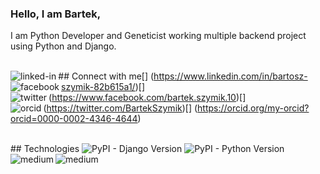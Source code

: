 ### Hello, I am Bartek,
I am Python Developer and Geneticist working multiple backend project using Python and Django.

<br>## Connect with me[<img align="left" alt="linked-in" src="https://img.shields.io/badge/linkedin-%230077B5.svg?&style=for-the-badge&logo=linkedin&logoColor=white" />]
(https://www.linkedin.com/in/bartosz-szymik-82b615a1/)[<img align="left" alt="facebook" src="https://img.shields.io/badge/facebook-%231877F2.svg?&style=for-the-badge&logo=facebook&logoColor=white" />]
(https://www.facebook.com/bartek.szymik.10)[<img align="left" alt="twitter" src="https://img.shields.io/badge/twitter-%231DA1F2.svg?&style=for-the-badge&logo=twitter&logoColor=white" />]
(https://twitter.com/BartekSzymik)[<img align="left" alt="orcid" src="https://img.shields.io/badge/ORCID-Connecting%20researchers%20and%20researchers-brightgreen?&style=for-the-badge" />]
(https://orcid.org/my-orcid?orcid=0000-0002-4346-4644)<br>

<br>## Technologies <img alt="PyPI - Django Version" src="https://img.shields.io/badge/django-%23316192.svg?&style=for-the-badge&logo=django&logoColor=green">
<img alt="PyPI - Python Version" src="https://img.shields.io/badge/phyton-%23316192.svg?&style=for-the-badge&logo=phyton&logoColor=green">
<img align="left" alt="medium" src="https://img.shields.io/badge/postgres-%23316192.svg?&style=for-the-badge&logo=postgresql&logoColor=white" />
<img align="left" alt="medium" src="https://img.shields.io/badge/r-project-%23316192.svg?&style=for-the-badge&logo=r-project&logoColor=white" />
<br>
